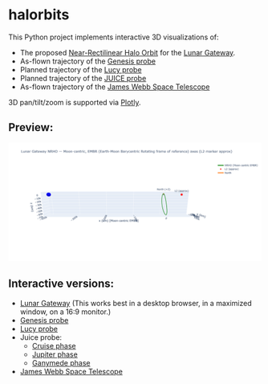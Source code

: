 # halorbits

This Python project implements interactive 3D visualizations of:

- The proposed [Near-Rectilinear Halo Orbit](https://en.wikipedia.org/wiki/Near-rectilinear_halo_orbit) for the
[Lunar Gateway](https://en.wikipedia.org/wiki/Lunar_Gateway).
- As-flown trajectory of the [Genesis probe](https://en.wikipedia.org/wiki/Genesis_(spacecraft))
- Planned trajectory of the [Lucy probe](https://en.wikipedia.org/wiki/Lucy_(spacecraft))
- Planned trajectory of the [JUICE probe](https://en.wikipedia.org/wiki/Jupiter_Icy_Moons_Explorer)
- As-flown trajectory of the [James Webb Space Telescope](https://en.wikipedia.org/wiki/James_Webb_Space_Telescope)

3D pan/tilt/zoom is supported via [Plotly](https://plotly.com/python/).

## Preview:

![Preview](docs/nrho_preview.png)

## Interactive versions:

* [Lunar Gateway](https://nbryant42.github.io/halorbits/nrho_plot.html)
(This works best in a desktop browser, in a maximized window, on a 16:9 monitor.)
* [Genesis probe](https://nbryant42.github.io/halorbits/genesis_halo_plot.html)
* [Lucy probe](https://nbryant42.github.io/halorbits/lucy_plot.html)
* Juice probe:
  - [Cruise phase](https://nbryant42.github.io/halorbits/juice_cruise.html)
  - [Jupiter phase](https://nbryant42.github.io/halorbits/juice_jupiter.html)
  - [Ganymede phase](https://nbryant42.github.io/halorbits/juice_ganymede.html)
* [James Webb Space Telescope](https://nbryant42.github.io/halorbits/jwst_plot.html)